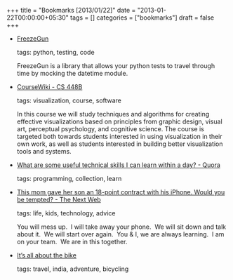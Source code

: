 +++
title = "Bookmarks [2013/01/22]"
date = "2013-01-22T00:00:00+05:30"
tags = []
categories = ["bookmarks"]
draft = false
+++

-   [FreezeGun](http://stevepulec.com/freezegun/)

    tags: python, testing, code

    FreezeGun is a library that allows your python tests to travel through time by mocking the datetime module.

-   [CourseWiki - CS 448B](https://graphics.stanford.edu/wikis/cs448b-12-fall/)

    tags: visualization, course, software

    In this course we will study techniques and algorithms for creating effective visualizations based on principles from graphic design, visual art, perceptual psychology, and cognitive science. The course is targeted both towards students interested in using visualization in their own work, as well as students interested in building better visualization tools and systems.

-   [What are some useful technical skills I can learn within a day? - Quora](http://www.quora.com/What-are-some-useful-technical-skills-I-can-learn-within-a-day)

    tags: programming, collection, learn

-   [This mom gave her son an 18-point contract with his iPhone. Would you be tempted? - The Next Web](http://thenextweb.com/shareables/2012/12/31/mom-presents-18-point-contract-with-rules-of-use-to-teenage-son-would-you-be-tempted/)

    tags: life, kids, technology, advice

    You will mess up.  I will take away your phone.  We will sit down and talk about it.  We will start over again.  You & I, we are always learning.  I am on your team.  We are in this together.

-   [It’s all about the bike](http://www.deccanherald.com/content/306814/its-all-bike.html)

    tags: travel, india, adventure, bicycling
